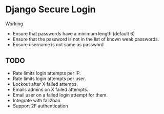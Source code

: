 Django Secure Login
=======================

Working
* Ensure that passwords have a minimum length (default 6)
* Ensure that the password is not in the list of known weak passwords.
* Ensure username is not same as password

TODO
---------



* Rate limits login attempts per IP.
* Rate limits login attempts per user.
* Lockout after X failed attemps.
* Emails admins on X failed attempts.
* Email user on a failed login attempt for them.
* Integrate with fail2ban.
* Support 2F authentication
